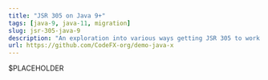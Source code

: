 ```yaml
---
title: "JSR 305 on Java 9+"
tags: [java-9, java-11, migration]
slug: jsr-305-java-9
description: "An exploration into various ways getting JSR 305 to work on Java 9"
url: https://github.com/CodeFX-org/demo-java-x
---
```


$PLACEHOLDER
